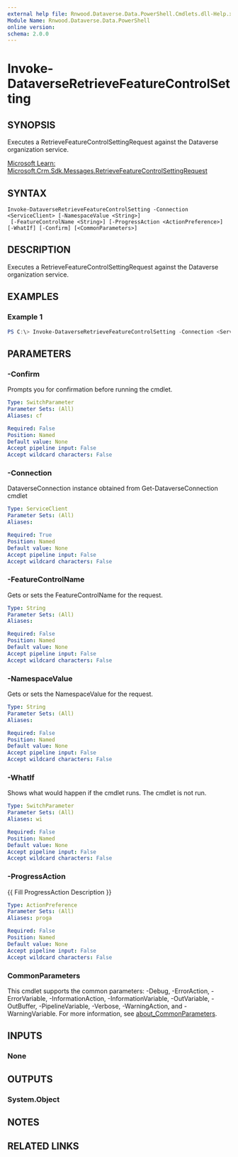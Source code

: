 ```yaml
---
external help file: Rnwood.Dataverse.Data.PowerShell.Cmdlets.dll-Help.xml
Module Name: Rnwood.Dataverse.Data.PowerShell
online version:
schema: 2.0.0
---
```


# Invoke-DataverseRetrieveFeatureControlSetting

## SYNOPSIS
Executes a RetrieveFeatureControlSettingRequest against the Dataverse organization service.

[Microsoft Learn: Microsoft.Crm.Sdk.Messages.RetrieveFeatureControlSettingRequest](https://learn.microsoft.com/dotnet/api/Microsoft.Crm.Sdk.Messages.RetrieveFeatureControlSettingRequest)

## SYNTAX

```
Invoke-DataverseRetrieveFeatureControlSetting -Connection <ServiceClient> [-NamespaceValue <String>]
 [-FeatureControlName <String>] [-ProgressAction <ActionPreference>] [-WhatIf] [-Confirm] [<CommonParameters>]
```

## DESCRIPTION
Executes a RetrieveFeatureControlSettingRequest against the Dataverse organization service.

## EXAMPLES

### Example 1
```powershell
PS C:\> Invoke-DataverseRetrieveFeatureControlSetting -Connection <ServiceClient> -NamespaceValue <String> -FeatureControlName <String>
```

## PARAMETERS

### -Confirm
Prompts you for confirmation before running the cmdlet.

```yaml
Type: SwitchParameter
Parameter Sets: (All)
Aliases: cf

Required: False
Position: Named
Default value: None
Accept pipeline input: False
Accept wildcard characters: False
```

### -Connection
DataverseConnection instance obtained from Get-DataverseConnection cmdlet

```yaml
Type: ServiceClient
Parameter Sets: (All)
Aliases:

Required: True
Position: Named
Default value: None
Accept pipeline input: False
Accept wildcard characters: False
```

### -FeatureControlName
Gets or sets the FeatureControlName for the request.

```yaml
Type: String
Parameter Sets: (All)
Aliases:

Required: False
Position: Named
Default value: None
Accept pipeline input: False
Accept wildcard characters: False
```

### -NamespaceValue
Gets or sets the NamespaceValue for the request.

```yaml
Type: String
Parameter Sets: (All)
Aliases:

Required: False
Position: Named
Default value: None
Accept pipeline input: False
Accept wildcard characters: False
```

### -WhatIf
Shows what would happen if the cmdlet runs. The cmdlet is not run.

```yaml
Type: SwitchParameter
Parameter Sets: (All)
Aliases: wi

Required: False
Position: Named
Default value: None
Accept pipeline input: False
Accept wildcard characters: False
```

### -ProgressAction
{{ Fill ProgressAction Description }}

```yaml
Type: ActionPreference
Parameter Sets: (All)
Aliases: proga

Required: False
Position: Named
Default value: None
Accept pipeline input: False
Accept wildcard characters: False
```

### CommonParameters
This cmdlet supports the common parameters: -Debug, -ErrorAction, -ErrorVariable, -InformationAction, -InformationVariable, -OutVariable, -OutBuffer, -PipelineVariable, -Verbose, -WarningAction, and -WarningVariable. For more information, see [about_CommonParameters](http://go.microsoft.com/fwlink/?LinkID=113216).

## INPUTS

### None
## OUTPUTS

### System.Object
## NOTES

## RELATED LINKS
